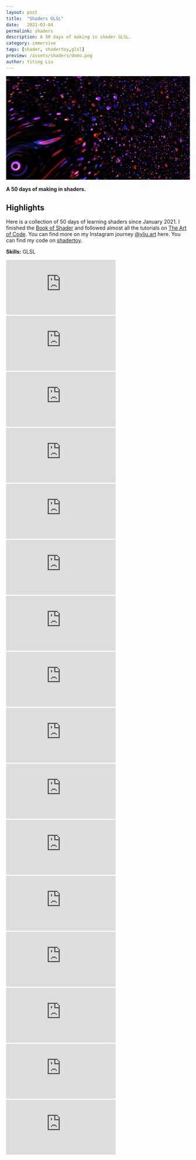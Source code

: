 ```yaml
---
layout: post
title:  "Shaders GLSL"
date:   2021-03-04
permalink: shaders
description: A 50 days of making in shader GLSL. 
category: immersive 
tags: [shader, shadertoy,glsl]
preview: /assets/shaders/demo.png
author: Yiting Liu 
---
```


![assets/shaders/demo.png](assets/shaders/demo.png)

**A 50 days of making in shaders.**

## Highlights

Here is a collection of 50 days of learning shaders since January 2021. I finished the [Book of Shader](https://thebookofshaders.com/) and followed almost all the tutorials on [The Art of Code](https://www.youtube.com/c/TheArtofCodeIsCool/playlists). You can find more on my Instagram journey [@yliu.art](https://www.instagram.com/yliu.art/) here. You can find my code on [shadertoy](https://www.shadertoy.com/user/YitingLiu). 


**Skills:** GLSL

<div class="grid-parent2">

<div class="iframe-container">
<iframe class="responsive-iframe" src="https://player.vimeo.com/video/520156152" frameborder="0" allow="autoplay; fullscreen" allowfullscreen></iframe>
</div>

<div class="iframe-container">
<iframe class="responsive-iframe" src="https://player.vimeo.com/video/520156071" frameborder="0" allow="autoplay; fullscreen" allowfullscreen></iframe>
</div>

<div class="iframe-container">
<iframe class="responsive-iframe" src="https://player.vimeo.com/video/520156333" frameborder="0" allow="autoplay; fullscreen" allowfullscreen></iframe>
</div>

<div class="iframe-container">
<iframe class="responsive-iframe" src="https://player.vimeo.com/video/520156276" frameborder="0" allow="autoplay; fullscreen" allowfullscreen></iframe>
</div>

<div class="iframe-container">
<iframe class="responsive-iframe" src="https://player.vimeo.com/video/520156130" frameborder="0" allow="autoplay; fullscreen" allowfullscreen></iframe>
</div>

<div class="iframe-container">
<iframe class="responsive-iframe" src="https://player.vimeo.com/video/520221840" frameborder="0" allow="autoplay; fullscreen" allowfullscreen></iframe>
</div>

<div class="iframe-container">
<iframe class="responsive-iframe" src="https://player.vimeo.com/video/520221825" frameborder="0" allow="autoplay; fullscreen" allowfullscreen></iframe>
</div>

<div class="iframe-container">
<iframe class="responsive-iframe" src="https://player.vimeo.com/video/520221800" frameborder="0" allow="autoplay; fullscreen" allowfullscreen></iframe>
</div>

<div class="iframe-container">
<iframe class="responsive-iframe" src="https://player.vimeo.com/video/520221771" frameborder="0" allow="autoplay; fullscreen" allowfullscreen></iframe>
</div>

<div class="iframe-container">
<iframe class="responsive-iframe" src="https://player.vimeo.com/video/520221720" frameborder="0" allow="autoplay; fullscreen" allowfullscreen></iframe>
</div>

<div class="iframe-container">
<iframe class="responsive-iframe" src="https://player.vimeo.com/video/520221697" frameborder="0" allow="autoplay; fullscreen" allowfullscreen></iframe>
</div>

<div class="iframe-container">
<iframe class="responsive-iframe" src="https://player.vimeo.com/video/520222622" frameborder="0" allow="autoplay; fullscreen" allowfullscreen></iframe>
</div>
<div class="iframe-container">
<iframe class="responsive-iframe" src="https://player.vimeo.com/video/520222638" frameborder="0" allow="autoplay; fullscreen" allowfullscreen></iframe>
</div>
<div class="iframe-container">
<iframe class="responsive-iframe" src="https://player.vimeo.com/video/520222663" frameborder="0" allow="autoplay; fullscreen" allowfullscreen></iframe>
</div>
<div class="iframe-container">
<iframe class="responsive-iframe" src="https://player.vimeo.com/video/520222680" frameborder="0" allow="autoplay; fullscreen" allowfullscreen></iframe>
</div>

<div class="iframe-container">
<iframe class="responsive-iframe" src="https://player.vimeo.com/video/520223332" frameborder="0" allow="autoplay; fullscreen" allowfullscreen></iframe>
</div>




</div>
